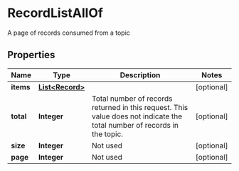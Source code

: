

# RecordListAllOf

A page of records consumed from a topic

## Properties

Name | Type | Description | Notes
------------ | ------------- | ------------- | -------------
**items** | [**List&lt;Record&gt;**](Record.md) |  |  [optional]
**total** | **Integer** | Total number of records returned in this request. This value does not indicate the total number of records in the topic. |  [optional]
**size** | **Integer** | Not used |  [optional]
**page** | **Integer** | Not used |  [optional]



